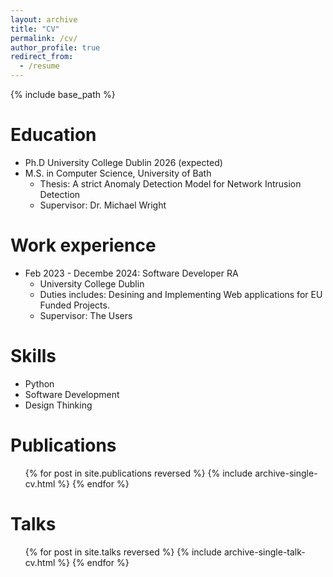 ```yaml
---
layout: archive
title: "CV"
permalink: /cv/
author_profile: true
redirect_from:
  - /resume
---
```


{% include base_path %}

Education
======
* Ph.D University College Dublin 2026 (expected)
* M.S. in Computer Science, University of Bath
  * Thesis: A strict Anomaly Detection Model for Network Intrusion Detection
  * Supervisor: Dr. Michael Wright
<!-- * B.S. in GitHub, GitHub University, 2012 -->

Work experience
======
* Feb 2023 - Decembe 2024: Software Developer RA
  * University College Dublin
  * Duties includes: Desining and Implementing Web applications for EU Funded Projects.
  * Supervisor: The Users

<!-- * Fall 2015: Research Assistant
  * GitHub University
  * Duties included: Merging pull requests
  * Supervisor: Professor Hub

* Summer 2015: Research Assistant
  * GitHub University
  * Duties included: Tagging issues
  * Supervisor: Professor Git -->
  
Skills
======
* Python
* Software Development
* Design Thinking

Publications
======
  <ul>{% for post in site.publications reversed %}
    {% include archive-single-cv.html %}
  {% endfor %}</ul>
  
Talks
======
  <ul>{% for post in site.talks reversed %}
    {% include archive-single-talk-cv.html  %}
  {% endfor %}</ul>
  
<!-- Teaching
======
  <ul>{% for post in site.teaching reversed %}
    {% include archive-single-cv.html %}
  {% endfor %}</ul>
  
Service and leadership
======
* Currently signed in to 43 different slack teams -->
